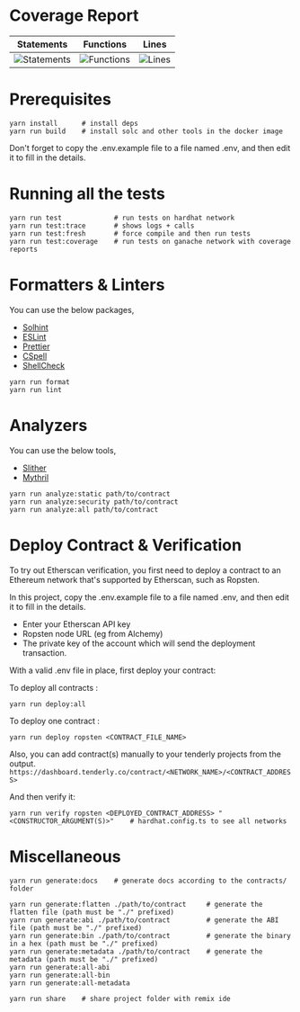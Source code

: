 # Coverage Report

| Statements                                                                              | Functions                                                                             | Lines                                                                         |
| --------------------------------------------------------------------------------------- | ------------------------------------------------------------------------------------- | ----------------------------------------------------------------------------- |
| ![Statements](https://img.shields.io/badge/statements-80%25-brightgreen.svg?style=flat) | ![Functions](https://img.shields.io/badge/functions-80%25-brightgreen.svg?style=flat) | ![Lines](https://img.shields.io/badge/lines-80%25-brightgreen.svg?style=flat) |

# Prerequisites

```shell
yarn install      # install deps
yarn run build    # install solc and other tools in the docker image
```

Don't forget to copy the .env.example file to a file named .env, and then edit it to fill in the details.

# Running all the tests

```shell
yarn run test             # run tests on hardhat network
yarn run test:trace       # shows logs + calls
yarn run test:fresh       # force compile and then run tests
yarn run test:coverage    # run tests on ganache network with coverage reports
```

# Formatters & Linters

You can use the below packages,

- [Solhint](https://github.com/protofire/solhint)
- [ESLint](https://eslint.org)
- [Prettier](https://prettier.io/)
- [CSpell](https://cspell.org/)
- [ShellCheck](https://www.shellcheck.net/)

```shell
yarn run format
yarn run lint
```

# Analyzers

You can use the below tools,

- [Slither](https://github.com/crytic/slither)
- [Mythril](https://github.com/ConsenSys/mythril)

```shell
yarn run analyze:static path/to/contract
yarn run analyze:security path/to/contract
yarn run analyze:all path/to/contract
```

# Deploy Contract & Verification

To try out Etherscan verification, you first need to deploy a contract to an Ethereum network that's supported by Etherscan, such as Ropsten.

In this project, copy the .env.example file to a file named .env, and then edit it to fill in the details.

- Enter your Etherscan API key
- Ropsten node URL (eg from Alchemy)
- The private key of the account which will send the deployment transaction.

With a valid .env file in place, first deploy your contract:

To deploy all contracts :

```shell
yarn run deploy:all
```

To deploy one contract :

```shell
yarn run deploy ropsten <CONTRACT_FILE_NAME>
```

Also, you can add contract(s) manually to your tenderly projects from the output.
`https://dashboard.tenderly.co/contract/<NETWORK_NAME>/<CONTRACT_ADDRESS>`

And then verify it:

```shell
yarn run verify ropsten <DEPLOYED_CONTRACT_ADDRESS> "<CONSTRUCTOR_ARGUMENT(S)>"    # hardhat.config.ts to see all networks
```

# Miscellaneous

```shell
yarn run generate:docs    # generate docs according to the contracts/ folder
```

```shell
yarn run generate:flatten ./path/to/contract     # generate the flatten file (path must be "./" prefixed)
yarn run generate:abi ./path/to/contract         # generate the ABI file (path must be "./" prefixed)
yarn run generate:bin ./path/to/contract         # generate the binary in a hex (path must be "./" prefixed)
yarn run generate:metadata ./path/to/contract    # generate the metadata (path must be "./" prefixed)
yarn run generate:all-abi
yarn run generate:all-bin
yarn run generate:all-metadata
```

```shell
yarn run share    # share project folder with remix ide
```
